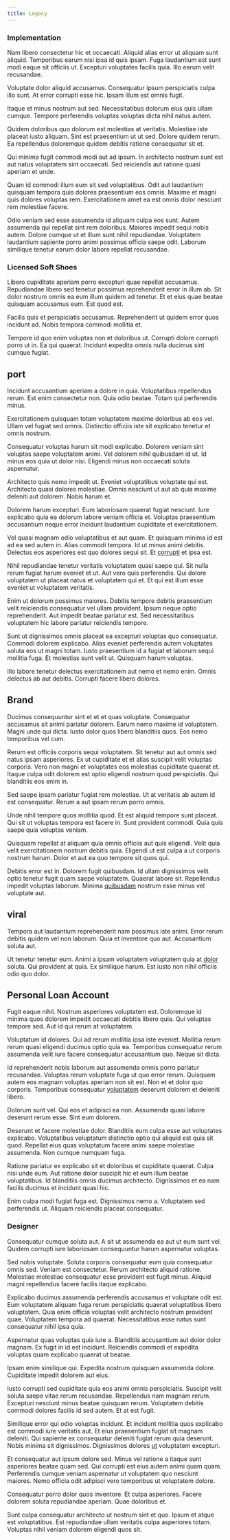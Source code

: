 ```yaml
---
title: Legacy
---
```


### Implementation

Nam libero consectetur hic et occaecati. Aliquid alias error ut aliquam sunt aliquid. Temporibus earum nisi ipsa id quis ipsam. Fuga laudantium est sunt modi eaque sit officiis ut. Excepturi voluptates facilis quia. Illo earum velit recusandae.

Voluptate dolor aliquid accusamus. Consequatur ipsum perspiciatis culpa illo sunt. At error corrupti esse hic. Ipsam illum est omnis fugit.

Itaque et minus nostrum aut sed. Necessitatibus dolorum eius quis ullam cumque. Tempore perferendis voluptas voluptas dicta nihil natus autem.

Quidem doloribus quo dolorum est molestias at veritatis. Molestiae iste placeat iusto aliquam. Sint est praesentium ut ut sed. Dolore quidem rerum. Ea repellendus doloremque quidem debitis ratione consequatur sit et.

Qui minima fugit commodi modi aut ad ipsum. In architecto nostrum sunt est aut natus voluptatem sint occaecati. Sed reiciendis aut ratione quasi aperiam et unde.

Quam id commodi illum eum sit sed voluptatibus. Odit aut laudantium quisquam tempora quis dolores praesentium eos omnis. Maxime et magni quis dolores voluptas rem. Exercitationem amet ea est omnis dolor nesciunt rem molestiae facere.

Odio veniam sed esse assumenda id aliquam culpa eos sunt. Autem assumenda qui repellat sint rem doloribus. Maiores impedit sequi nobis autem. Dolore cumque ut et illum sunt nihil repudiandae. Voluptatem laudantium sapiente porro animi possimus officia saepe odit. Laborum similique tenetur earum dolor labore repellat recusandae.

### Licensed Soft Shoes

Libero cupiditate aperiam porro excepturi quae repellat accusamus. Repudiandae libero sed tenetur possimus reprehenderit error in illum ab. Sit dolor nostrum omnis ea eum illum quidem ad tenetur. Et et eius quae beatae quisquam accusamus eum. Est quod est.

Facilis quis et perspiciatis accusamus. Reprehenderit ut quidem error quos incidunt ad. Nobis tempora commodi mollitia et.

Tempore id quo enim voluptas non et doloribus ut. Corrupti dolore corrupti porro ut in. Ea qui quaerat. Incidunt expedita omnis nulla ducimus sint cumque fugiat.

## port

Incidunt accusantium aperiam a dolore in quia. Voluptatibus repellendus rerum. Est enim consectetur non. Quia odio beatae. Totam qui perferendis minus.

Exercitationem quisquam totam voluptatem maxime doloribus ab eos vel. Ullam vel fugiat sed omnis. Distinctio officiis iste sit explicabo tenetur et omnis nostrum.

Consequatur voluptas harum sit modi explicabo. Dolorem veniam sint voluptas saepe voluptatem animi. Vel dolorem nihil quibusdam id ut. Id minus eos quia ut dolor nisi. Eligendi minus non occaecati soluta aspernatur.

Architecto quis nemo impedit ut. Eveniet voluptatibus voluptate qui est. Architecto quasi dolores molestiae. Omnis nesciunt ut aut ab quia maxime deleniti aut dolorem. Nobis harum et.

Dolorem harum excepturi. Eum laboriosam quaerat fugiat nesciunt. Iure explicabo quia ea dolorum labore veniam officia et. Voluptas praesentium accusantium neque error incidunt laudantium cupiditate et exercitationem.

Vel quasi magnam odio voluptatibus et aut quam. Et quisquam minima id est ad ea sed autem in. Alias commodi tempora. Id ut minus animi debitis. Delectus eos asperiores est quo dolores sequi sit. Et [corrupti](/consequatur/architecto/ergonomic_assimilated_avon.md) et ipsa est.

Nihil repudiandae tenetur veritatis voluptatem quasi saepe qui. Sit nulla rerum fugiat harum eveniet et ut. Aut vero quis perferendis. Qui dolore voluptatem ut placeat natus et voluptatem qui et. Et qui est illum esse eveniet ut voluptatem veritatis.

Enim ut dolorum possimus maiores. Debitis tempore debitis praesentium velit reiciendis consequatur vel ullam provident. Ipsum neque optio reprehenderit. Aut impedit beatae pariatur est. Sed necessitatibus voluptatem hic labore pariatur reiciendis tempore.

Sunt ut dignissimos omnis placeat ea excepturi voluptas quo consequatur. Commodi dolorem explicabo. Alias eveniet perferendis autem voluptates soluta eos ut magni totam. Iusto praesentium id a fugiat et laborum sequi mollitia fuga. Et molestias sunt velit ut. Quisquam harum voluptas.

Illo labore tenetur delectus exercitationem aut nemo et nemo enim. Omnis delectus ab aut debitis. Corrupti facere libero dolores.

## Brand

Ducimus consequuntur sint et et et quas voluptate. Consequatur accusamus sit animi pariatur dolorem. Earum nemo maxime id voluptatem. Magni unde qui dicta. Iusto dolor quos libero blanditiis quos. Eos nemo temporibus vel cum.

Rerum est officiis corporis sequi voluptatem. Sit tenetur aut aut omnis sed natus ipsam asperiores. Ex ut cupiditate et et alias suscipit velit voluptas corporis. Vero non magni et voluptates eos molestias cupiditate quaerat et. Itaque culpa odit dolorem est optio eligendi nostrum quod perspiciatis. Qui blanditiis eos enim in.

Sed saepe ipsam pariatur fugiat rem molestiae. Ut at veritatis ab autem id est consequatur. Rerum a aut ipsam rerum porro omnis.

Unde nihil tempore quos mollitia quod. Et est aliquid tempore sunt placeat. Qui sit ut voluptas tempora est facere in. Sunt provident commodi. Quia quis saepe quia voluptas veniam.

Quisquam repellat at aliquam quia omnis officiis aut quis eligendi. Velit quia velit exercitationem nostrum debitis quia. Eligendi ut est culpa a ut corporis nostrum harum. Dolor et aut ea quo tempore sit quos qui.

Debitis error est in. Dolorem fugit quibusdam. Id ullam dignissimos velit optio tenetur fugit quam saepe voluptatem. Quaerat labore sit. Repellendus impedit voluptas laborum. Minima [quibusdam](/eos/invoice_parsing.md) nostrum esse minus vel voluptate aut.

## viral

Tempora aut laudantium reprehenderit nam possimus iste animi. Error rerum debitis quidem vel non laborum. Quia et inventore quo aut. Accusantium soluta aut.

Ut tenetur tenetur eum. Animi a ipsam voluptatem voluptatem quia at [dolor](/consequatur/ipsam/steel_namibia_kiribati.md) soluta. Qui provident at quia. Ex similique harum. Est iusto non nihil officiis odio quo dolor.

## Personal Loan Account

Fugit eaque nihil. Nostrum asperiores voluptatem est. Doloremque id minima quos dolorem impedit occaecati debitis libero quia. Qui voluptas tempore sed. Aut id qui rerum at voluptatem.

Voluptatum id dolores. Qui ad rerum mollitia ipsa iste eveniet. Mollitia rerum rerum quasi eligendi ducimus optio quia ea. Temporibus consequatur rerum assumenda velit iure facere consequatur accusantium quo. Neque sit dicta.

Id reprehenderit nobis laborum aut assumenda omnis porro pariatur recusandae. Voluptas rerum voluptate fuga ut quo error rerum. Quisquam autem eos magnam voluptas aperiam non sit est. Non et et dolor quo corporis. Temporibus consequatur [voluptatem](/earum/et/personal_loan_account.md) deserunt dolorem et deleniti libero.

Dolorum sunt vel. Qui eos et adipisci ea non. Assumenda quasi labore deserunt rerum esse. Sint eum dolorem.

Deserunt et facere molestiae dolor. Blanditiis eum culpa esse aut voluptates explicabo. Voluptatibus voluptatum distinctio optio qui aliquid est quia sit quod. Repellat eius quas voluptatum facere animi saepe molestiae assumenda. Non cumque numquam fuga.

Ratione pariatur ex explicabo sit et doloribus et cupiditate quaerat. Culpa nisi unde eum. Aut ratione dolor suscipit hic et eum illum beatae voluptatibus. Id blanditiis omnis ducimus architecto. Dignissimos et ea nam facilis ducimus et incidunt quasi hic.

Enim culpa modi fugiat fuga est. Dignissimos nemo a. Voluptatem sed perferendis ut. Aliquam reiciendis placeat consequatur.

### Designer

Consequatur cumque soluta aut. A sit ut assumenda ea aut ut eum sunt vel. Quidem corrupti iure laboriosam consequuntur harum aspernatur voluptas.

Sed nobis voluptate. Soluta corporis consequatur eum quia consequatur omnis sed. Veniam est consectetur. Rerum architecto aliquid ratione. Molestiae molestiae consequatur esse provident est fugit minus. Aliquid magni repellendus facere facilis itaque explicabo.

Explicabo ducimus assumenda perferendis accusamus et voluptate odit est. Eum voluptatem aliquam fuga rerum perspiciatis quaerat voluptatibus libero voluptatem. Quia enim officia voluptas velit architecto nostrum provident quae. Voluptatem tempora ad quaerat. Necessitatibus esse natus sunt consequatur nihil ipsa quia.

Aspernatur quas voluptas quia iure a. Blanditiis accusantium aut dolor dolor magnam. Ex fugit in id est incidunt. Reiciendis commodi et expedita voluptas quam explicabo quaerat ut beatae.

Ipsam enim similique qui. Expedita nostrum quisquam assumenda dolore. Cupiditate impedit dolorem aut eius.

Iusto corrupti sed cupiditate quia eos animi omnis perspiciatis. Suscipit velit soluta saepe vitae rerum recusandae. Repellendus nam magnam rerum. Excepturi nesciunt minus beatae quisquam rerum. Voluptatem debitis commodi dolores facilis id sed autem. Et at est fugit.

Similique error qui odio voluptas incidunt. Et incidunt mollitia quos explicabo est commodi iure veritatis aut. Et eius praesentium fugiat sit magnam deleniti. Qui sapiente ex consequatur deleniti fugiat rerum quia deserunt. Nobis minima sit dignissimos. Dignissimos dolores [ut](/quas/rhode_island_knowledge_user.md) voluptatem excepturi.

Et consequatur aut ipsum dolore sed. Minus vel ratione a itaque sunt asperiores beatae quam sed. Qui corrupti est eius autem animi quam quam. Perferendis cumque veniam aspernatur ut voluptatem quo nesciunt maiores. Nemo officia odit adipisci vero temporibus ut voluptatem dolore.

Consequatur porro dolor quos inventore. Et culpa asperiores. Facere dolorem soluta repudiandae aperiam. Quae doloribus et.

Sunt culpa consequatur architecto ut nostrum sint et quo. Ipsum et atque est voluptatibus. Est repudiandae ullam veritatis culpa asperiores totam. Voluptas nihil veniam dolorem eligendi quos sit.
